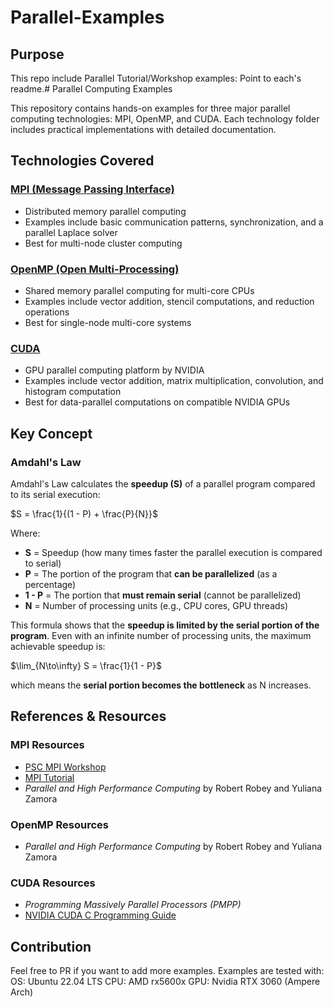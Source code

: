 # Parallel-Examples

## Purpose
This repo include Parallel Tutorial/Workshop examples:
Point to each's readme.# Parallel Computing Examples

This repository contains hands-on examples for three major parallel computing technologies: MPI, OpenMP, and CUDA. Each technology folder includes practical implementations with detailed documentation.

## Technologies Covered

### [MPI (Message Passing Interface)](MPI/README.md)
- Distributed memory parallel computing
- Examples include basic communication patterns, synchronization, and a parallel Laplace solver
- Best for multi-node cluster computing

### [OpenMP (Open Multi-Processing)](OpenMP/README.md)
- Shared memory parallel computing for multi-core CPUs
- Examples include vector addition, stencil computations, and reduction operations
- Best for single-node multi-core systems

### [CUDA](CUDA/README.md)
- GPU parallel computing platform by NVIDIA
- Examples include vector addition, matrix multiplication, convolution, and histogram computation
- Best for data-parallel computations on compatible NVIDIA GPUs

## Key Concept

### Amdahl's Law

Amdahl's Law calculates the **speedup (S)** of a parallel program compared to its serial execution:

$S = \frac{1}{(1 - P) + \frac{P}{N}}$

Where:
- **S** = Speedup (how many times faster the parallel execution is compared to serial)
- **P** = The portion of the program that **can be parallelized** (as a percentage)
- **1 - P** = The portion that **must remain serial** (cannot be parallelized)
- **N** = Number of processing units (e.g., CPU cores, GPU threads)

This formula shows that the **speedup is limited by the serial portion of the program**. Even with an infinite number of processing units, the maximum achievable speedup is:

$\lim_{N\to\infty} S = \frac{1}{1 - P}$

which means the **serial portion becomes the bottleneck** as N increases.

## References & Resources

### MPI Resources
- [PSC MPI Workshop](https://www.psc.edu/)
- [MPI Tutorial](https://mpitutorial.com/tutorials/)
- *Parallel and High Performance Computing* by Robert Robey and Yuliana Zamora

### OpenMP Resources
- *Parallel and High Performance Computing* by Robert Robey and Yuliana Zamora

### CUDA Resources
- *Programming Massively Parallel Processors (PMPP)*
- [NVIDIA CUDA C Programming Guide](https://docs.nvidia.com/cuda/cuda-c-programming-guide/index.html)

## Contribution
Feel free to PR if you want to add more examples. 
Examples are tested with:
OS: Ubuntu 22.04 LTS
CPU: AMD rx5600x
GPU: Nvidia RTX 3060 (Ampere Arch)